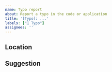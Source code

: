 ```yaml
---
name: Typo report
about: Report a typo in the code or application
title: '[Typo]: ...'
labels: ["📝 Typo"]
assignees: ''
---
```


## Location
<!-- Where is the typo? -->
<!-- Please provide a GitHub link to the file, and the line number (You can get the line number by clicking on the line number in GitHub) -->

## Suggestion
<!-- What should be there instead? -->
